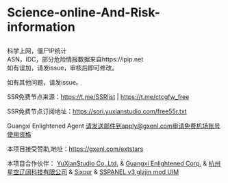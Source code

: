 # Science-online-And-Risk-information</p>
科学上网，僵尸IP统计</br>
ASN，IDC，部分危险情报数据来自https://ipip.net</br>
如有误加，请发issue，审核后即可修改。</p>
如有其他问题，请发issue。</p>

SSR免费节点来源：https://t.me/SSRlist | https://t.me/ctcgfw_free</p>
SSR免费节点订阅地址：https://sori.yuxianstudio.com/free55r.txt</p>
Guangxi Enlightened Agent 请发送邮件到apply@gxenl.com申请免费机场账号使用资格</p>

本项目接受赞助,地址：https://gxenl.com/extstars

本项目合作伙伴：
<a href="https://yuxianstudio.com">YuXianStudio Co.,Ltd.</a> & 
<a href="https://gxenl.com">Guangxi Enlightened Corp.</a> & 
<a href="https://accounts.extstars.com">杭州星空辽阔科技有限公司</a> & 
<a href="https://o6o4.win">Sixour</a> & 
<a href="https://github.com/Anankke/ss-panel-v3-mod_Uim">SSPANEL v3 glzjin mod UIM</a>

